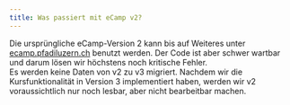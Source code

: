 ```yaml
---
title: Was passiert mit eCamp v2?
---
```


Die ursprüngliche eCamp-Version 2 kann bis auf Weiteres unter [ecamp.pfadiluzern.ch](https://ecamp.pfadiluzern.ch) benutzt werden.
Der Code ist aber schwer wartbar und darum lösen wir höchstens noch kritische Fehler.<br/>
Es werden keine Daten von v2 zu v3 migriert. Nachdem wir die Kursfunktionalität in Version 3
implementiert haben, werden wir v2 voraussichtlich nur noch lesbar, aber nicht bearbeitbar machen.
